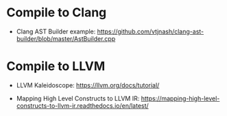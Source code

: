 # Compile to Clang

- Clang AST Builder example:
  https://github.com/vtjnash/clang-ast-builder/blob/master/AstBuilder.cpp

# Compile to LLVM

- LLVM Kaleidoscope:
  https://llvm.org/docs/tutorial/

- Mapping High Level Constructs to LLVM IR:
  https://mapping-high-level-constructs-to-llvm-ir.readthedocs.io/en/latest/
